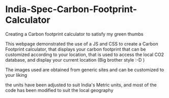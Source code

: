 # India-Spec-Carbon-Footprint-Calculator
Creating a Carbon footprint calculator to satisfy my green thumbs



This webpage demonstrated the use of a JS and CSS to create a Carbon Footprint calculator, that displays your carbon footprint that can be customized according to your location, that is used to access the local CO2 database, and display your current location (Big brother style :-D )



The images used are obtained from generic sites and can be customized to your liking



the units have been adjusted to suit India's Metric units, and most of the code has been modified to suit the local geography










